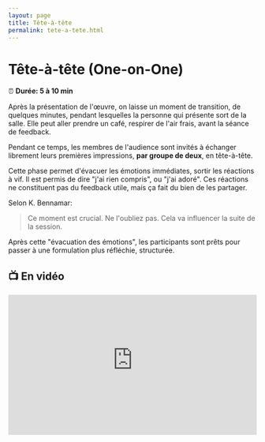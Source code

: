 ```yaml
---
layout: page
title: Tête-à-tête
permalink: tete-a-tete.html
---
```


# Tête-à-tête (One-on-One)

⏰ **Durée: 5 à 10 min**

Après la présentation de l'œuvre, on laisse un moment de transition, de quelques minutes, pendant lesquelles la personne qui présente sort de la salle. Elle peut aller prendre un café, respirer de l'air frais, avant la séance de feedback.

Pendant ce temps, les membres de l'audience sont invités à échanger librement leurs premières impressions, **par groupe de deux**, en tête-à-tête. 

Cette phase permet d'évacuer les émotions immédiates, sortir les réactions à vif. Il est permis de dire "j'ai rien compris", ou "j'ai adoré". Ces réactions ne constituent pas du feedback utile, mais ça fait du bien de les partager.

Selon K. Bennamar:

> Ce moment est crucial. Ne l'oubliez pas. Cela va influencer la suite de la session.

Après cette "évacuation des émotions", les participants sont prêts pour passer à une formulation plus réfléchie, structurée.

## 📺 En vidéo

<iframe width="100%" style="aspect-ratio: 16 / 9;" src="https://www.youtube-nocookie.com/embed/EOrw02a6FT0" title="YouTube video player" frameborder="0" allow="accelerometer; autoplay; clipboard-write; encrypted-media; gyroscope; picture-in-picture" allowfullscreen></iframe>